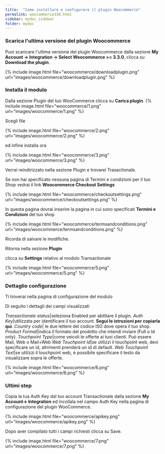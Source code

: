 ```yaml
---
title:  "Come installare e configurare il plugin Woocommerce"
permalink: woocommerce330.html
sidebar: mydoc_sidebar
folder: mydoc
---
```


### Scarica l'ultima versione del plugin Woocommerce
Puoi scaricare l'ultima versione del plugin Woocommerce dalla sezione **My Account -> Integration -> Select Woocommerce >= 3.3.0**, clicca su **Download the plugin**.

{% include image.html file="woocommerce/downloadplugin.png" url="images/woocommerce/downloadplugin.png" %}

### Installa il modulo

Dalla sezione Plugin  del tuo WooCommerce clicca su **Carica plugin**.
{% include image.html file="woocommerce/1.png" url="images/woocommerce/1.png" %}

Scegli file

{% include image.html file="woocommerce/2.png" url="images/woocommerce/2.png" %}

ed infine installa ora

{% include image.html file="woocommerce/3.png" url="images/woocommerce/3.png" %}

Verrai reindirizzato nella sezione Plugin e trovarei Trasactionale.

Se non hai specificato nessuna pagina di Termini e condizioni per il tuo Shop vedrai il link **Woocommerce Checkout Settings**

{% include image.html file="woocommerce/checkoutsettings.png" url="images/woocommerce/checkoutsettings.png" %}

In questa pagina dovrai inserire la pagina in cui sono specificati **Termini e Condizioni** del tuo shop

{% include image.html file="woocommerce/termsandconditions.png" url="images/woocommerce/termsandconditions.png" %}

Ricorda di salvare le modifiche.

Ritorna nella sezione  **Plugin**

clicca su **Settings** relativo al modulo Transactionale

{% include image.html file="woocommerce/5.png" url="images/woocommerce/5.png" %}

### Dettaglio configurazione

Ti troverai nella pagina di configurazione del modulo

Di seguito i dettagli dei campi visualizzati

*Transactionale status*|seleziona Enabled per abilitare il plugin.
*Auth Key*|utilizzata per identificare il tuo account. **Segui le istruzioni per copiarla qui**.
*Country code*| le due lettere del codice ISO dove opera il tuo shop.
*Product Format*|indica il formato del prodotto che intendi inviare (Full o Id only).
*Touchpoint Type*|come veicoli le offerte ai tuoi clienti. Può essere Mail, Web o Mail+Web
*Web Touchpoint Id*|se utilizzi il touchpoint web, devi specificare un id, altrimenti prenderà un id di default.
*Web Touchpoint Text*|se utilizzi il touchpoint web, è possibile specificare il testo da visualizzare sopra le offerte.

{% include image.html file="woocommerce/6.png" url="images/woocommerce/6.png" %}


### Ultimi step

Copia la tua Auth Key dal tuo account Transactionale dalla sezione **My Account-> Integration** ed incollala nel campo Auth Key nella pagina di configurazione del plugin WooCommerce.

{% include image.html file="woocommerce/apikey.png" url="images/woocommerce/apikey.png" %}

Dopo aver compilato tutti i campi richiesti clicca su Save.

{% include image.html file="woocommerce/7.png" url="images/woocommerce/7.png" %}